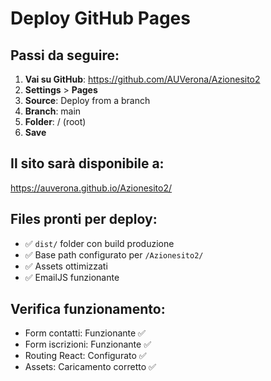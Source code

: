 # Deploy GitHub Pages

## Passi da seguire:

1. **Vai su GitHub**: https://github.com/AUVerona/Azionesito2
2. **Settings** > **Pages**
3. **Source**: Deploy from a branch
4. **Branch**: main
5. **Folder**: / (root)
6. **Save**

## Il sito sarà disponibile a:
https://auverona.github.io/Azionesito2/

## Files pronti per deploy:
- ✅ `dist/` folder con build produzione
- ✅ Base path configurato per `/Azionesito2/`
- ✅ Assets ottimizzati
- ✅ EmailJS funzionante

## Verifica funzionamento:
- Form contatti: Funzionante ✅
- Form iscrizioni: Funzionante ✅
- Routing React: Configurato ✅
- Assets: Caricamento corretto ✅
